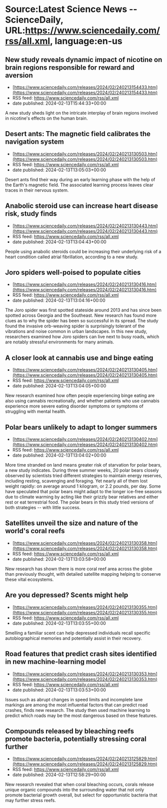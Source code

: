 # Source:Latest Science News -- ScienceDaily, URL:https://www.sciencedaily.com/rss/all.xml, language:en-us

## New study reveals dynamic impact of nicotine on brain regions responsible for reward and aversion
 - [https://www.sciencedaily.com/releases/2024/02/240213154433.htm](https://www.sciencedaily.com/releases/2024/02/240213154433.htm)
 - RSS feed: https://www.sciencedaily.com/rss/all.xml
 - date published: 2024-02-13T15:44:33+00:00

A new study sheds light on the intricate interplay of brain regions involved in nicotine's effects on the human brain.

## Desert ants: The magnetic field calibrates the navigation system
 - [https://www.sciencedaily.com/releases/2024/02/240213130503.htm](https://www.sciencedaily.com/releases/2024/02/240213130503.htm)
 - RSS feed: https://www.sciencedaily.com/rss/all.xml
 - date published: 2024-02-13T13:05:03+00:00

Desert ants find their way during an early learning phase with the help of the Earth's magnetic field. The associated learning process leaves clear traces in their nervous system.

## Anabolic steroid use can increase heart disease risk, study finds
 - [https://www.sciencedaily.com/releases/2024/02/240213130443.htm](https://www.sciencedaily.com/releases/2024/02/240213130443.htm)
 - RSS feed: https://www.sciencedaily.com/rss/all.xml
 - date published: 2024-02-13T13:04:43+00:00

People using anabolic steroids could be increasing their underlying risk of a heart condition called atrial fibrillation, according to a new study.

## Joro spiders well-poised to populate cities
 - [https://www.sciencedaily.com/releases/2024/02/240213130416.htm](https://www.sciencedaily.com/releases/2024/02/240213130416.htm)
 - RSS feed: https://www.sciencedaily.com/rss/all.xml
 - date published: 2024-02-13T13:04:16+00:00

The Joro spider was first spotted stateside around 2013 and has since been spotted across Georgia and the Southeast. New research has found more clues as to why the spider has been so successful in its spread. The study found the invasive orb-weaving spider is surprisingly tolerant of the vibrations and noise common in urban landscapes. In this new study, researchers examined how Joro spiders can live next to busy roads, which are notably stressful environments for many animals.

## A closer look at cannabis use and binge eating
 - [https://www.sciencedaily.com/releases/2024/02/240213130405.htm](https://www.sciencedaily.com/releases/2024/02/240213130405.htm)
 - RSS feed: https://www.sciencedaily.com/rss/all.xml
 - date published: 2024-02-13T13:04:05+00:00

New research examined how often people experiencing binge eating are also using cannabis recreationally, and whether patients who use cannabis experience more severe eating disorder symptoms or symptoms of struggling with mental health.

## Polar bears unlikely to adapt to longer summers
 - [https://www.sciencedaily.com/releases/2024/02/240213130402.htm](https://www.sciencedaily.com/releases/2024/02/240213130402.htm)
 - RSS feed: https://www.sciencedaily.com/rss/all.xml
 - date published: 2024-02-13T13:04:02+00:00

More time stranded on land means greater risk of starvation for polar bears, a new study indicates. During three summer weeks, 20 polar bears closely observed by scientists tried different strategies to maintain energy reserves, including resting, scavenging and foraging. Yet nearly all of them lost weight rapidly: on average around 1 kilogram, or 2.2 pounds, per day. Some have speculated that polar bears might adapt to the longer ice-free seasons due to climate warming by acting like their grizzly bear relatives and either rest or eat terrestrial food. The polar bears in this study tried versions of both strategies -- with little success.

## Satellites unveil the size and nature of the world's coral reefs
 - [https://www.sciencedaily.com/releases/2024/02/240213130358.htm](https://www.sciencedaily.com/releases/2024/02/240213130358.htm)
 - RSS feed: https://www.sciencedaily.com/rss/all.xml
 - date published: 2024-02-13T13:03:58+00:00

New research has shown there is more coral reef area across the globe than previously thought, with detailed satellite mapping helping to conserve these vital ecosystems.

## Are you depressed? Scents might help
 - [https://www.sciencedaily.com/releases/2024/02/240213130355.htm](https://www.sciencedaily.com/releases/2024/02/240213130355.htm)
 - RSS feed: https://www.sciencedaily.com/rss/all.xml
 - date published: 2024-02-13T13:03:55+00:00

Smelling a familiar scent can help depressed individuals recall specific autobiographical memories and potentially assist in their recovery.

## Road features that predict crash sites identified in new machine-learning model
 - [https://www.sciencedaily.com/releases/2024/02/240213130353.htm](https://www.sciencedaily.com/releases/2024/02/240213130353.htm)
 - RSS feed: https://www.sciencedaily.com/rss/all.xml
 - date published: 2024-02-13T13:03:53+00:00

Issues such as abrupt changes in speed limits and incomplete lane markings are among the most influential factors that can predict road crashes, finds new research. The study then used machine learning to predict which roads may be the most dangerous based on these features.

## Compounds released by bleaching reefs promote bacteria, potentially stressing coral further
 - [https://www.sciencedaily.com/releases/2024/02/240213125829.htm](https://www.sciencedaily.com/releases/2024/02/240213125829.htm)
 - RSS feed: https://www.sciencedaily.com/rss/all.xml
 - date published: 2024-02-13T12:58:29+00:00

New research revealed that when coral bleaching occurs, corals release unique organic compounds into the surrounding water that not only promote bacterial growth overall, but select for opportunistic bacteria that may further stress reefs.

